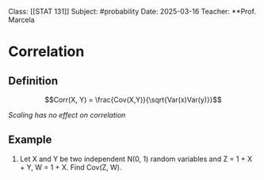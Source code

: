 Class: [[STAT 131]]
Subject: #probability 
Date: 2025-03-16
Teacher: **Prof. Marcela

# Correlation

## Definition
$$Corr(X, Y) = \frac{Cov(X,Y)}{\sqrt{Var(x)Var(y)}}$$

*Scaling has no effect on correlation*

## Example
1. Let X and Y be two independent N(0, 1) random variables and Z = 1 + X + Y, W = 1 + X. Find Cov(Z, W).


